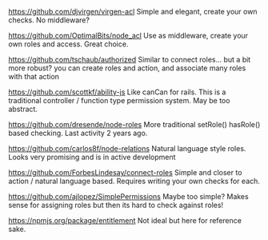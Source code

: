 https://github.com/djvirgen/virgen-acl Simple and elegant, create your own checks. No middleware?

https://github.com/OptimalBits/node_acl Use as middleware, create your own roles and access. Great choice.

https://github.com/tschaub/authorized Similar to connect roles... but a bit more robust? you can create roles and action, and associate many roles with that action

https://github.com/scottkf/ability-js Like canCan for rails. This is a traditional controller / function type permission system. May be too abstract.

https://github.com/dresende/node-roles More traditional setRole() hasRole() based checking. Last activity 2 years ago.

https://github.com/carlos8f/node-relations Natural language style roles. Looks very promising and is in active development

https://github.com/ForbesLindesay/connect-roles Simple and closer to action / natural language based. Requires writing your own checks for each.

https://github.com/ajlopez/SimplePermissions Maybe too simple? Makes sense for assigning roles but then its hard to check against roles!

https://npmjs.org/package/entitlement Not ideal but here for reference sake.